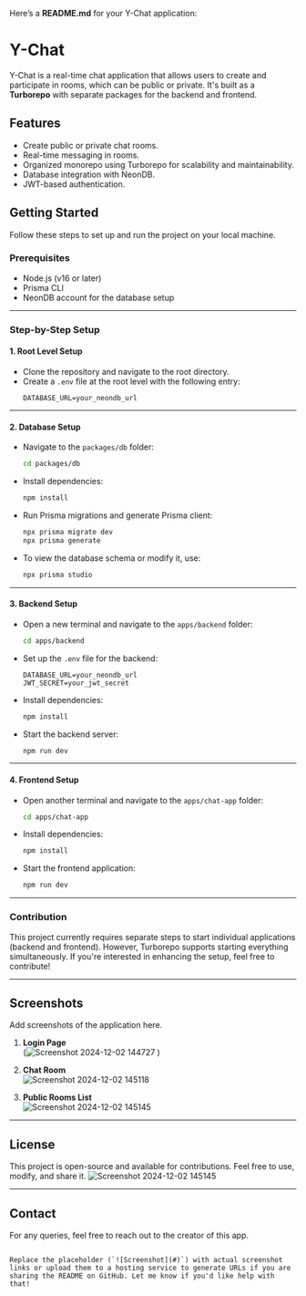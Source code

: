 Here’s a **README.md** for your Y-Chat application:  


# Y-Chat

Y-Chat is a real-time chat application that allows users to create and participate in rooms, which can be public or private. It's built as a **Turborepo** with separate packages for the backend and frontend.  

## Features
- Create public or private chat rooms.
- Real-time messaging in rooms.
- Organized monorepo using Turborepo for scalability and maintainability.
- Database integration with NeonDB.
- JWT-based authentication.



## Getting Started

Follow these steps to set up and run the project on your local machine.

### Prerequisites
- Node.js (v16 or later)
- Prisma CLI
- NeonDB account for the database setup

---

### Step-by-Step Setup

#### 1. Root Level Setup
- Clone the repository and navigate to the root directory.
- Create a `.env` file at the root level with the following entry:
  ```env
  DATABASE_URL=your_neondb_url
  ```

---

#### 2. Database Setup
- Navigate to the `packages/db` folder:
  ```bash
  cd packages/db
  ```
- Install dependencies:
  ```bash
  npm install
  ```
- Run Prisma migrations and generate Prisma client:
  ```bash
  npx prisma migrate dev
  npx prisma generate
  ```
- To view the database schema or modify it, use:
  ```bash
  npx prisma studio
  ```

---

#### 3. Backend Setup
- Open a new terminal and navigate to the `apps/backend` folder:
  ```bash
  cd apps/backend
  ```
- Set up the `.env` file for the backend:
  ```env
  DATABASE_URL=your_neondb_url
  JWT_SECRET=your_jwt_secret
  ```
- Install dependencies:
  ```bash
  npm install
  ```
- Start the backend server:
  ```bash
  npm run dev
  ```

---

#### 4. Frontend Setup
- Open another terminal and navigate to the `apps/chat-app` folder:
  ```bash
  cd apps/chat-app
  ```
- Install dependencies:
  ```bash
  npm install
  ```
- Start the frontend application:
  ```bash
  npm run dev
  ```

---

### Contribution
This project currently requires separate steps to start individual applications (backend and frontend). However, Turborepo supports starting everything simultaneously. If you're interested in enhancing the setup, feel free to contribute!

---

## Screenshots
Add screenshots of the application here.

1. **Login Page**  
   (![Screenshot 2024-12-02 144727](https://github.com/user-attachments/assets/2b389eea-c977-42ff-8f68-cd7c2fe9a64b)
)

2. **Chat Room**  
   ![Screenshot 2024-12-02 145118](https://github.com/user-attachments/assets/f4f88462-c065-444c-85bf-48ade6a59238)


3. **Public Rooms List**  
   ![Screenshot 2024-12-02 145145](https://github.com/user-attachments/assets/9fceeb2e-8feb-4a88-8f0d-a3fb8fabd306)


---

## License
This project is open-source and available for contributions. Feel free to use, modify, and share it.
![Screenshot 2024-12-02 145145](https://github.com/user-attachments/assets/94ab5890-af77-4758-a4f3-691b470c86fb)

---

## Contact
For any queries, feel free to reach out to the creator of this app.
```

Replace the placeholder (`![Screenshot](#)`) with actual screenshot links or upload them to a hosting service to generate URLs if you are sharing the README on GitHub. Let me know if you'd like help with that!
